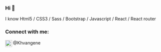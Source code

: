 ### Hi 👋

I know Html5 / CSS3 / Sass / Bootstrap / Javascript / React / React router

### Connect with me:

[<img align="left" alt="khvangene | Instagram" width="22px" src="https://cdn.jsdelivr.net/npm/simple-icons@v3/icons/instagram.svg" />][instagram]@Khvangene

<br />

</details>

[instagram]: https://instagram.com/codeSTACKr

